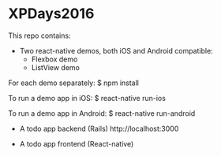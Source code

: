 # XPDays2016

This repo contains:

* Two react-native demos, both iOS and Android compatible:
    - Flexbox demo
    - ListView demo

For each demo separately:
$ npm install

To run a demo app in iOS:
$ react-native run-ios

To run a demo app in Android:
$ react-native run-android

* A todo app backend (Rails)
http://localhost:3000

* A todo app frontend (React-native)
